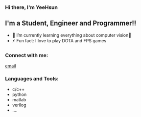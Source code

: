 ### Hi there, I'm YeeHsun 


## I'm a Student, Engineer and Programmer!!

- 🌱 I’m currently learning everything about computer vision🤣
- ⚡ Fun fact: I love to play DOTA and FPS games


### Connect with me:
[email](smilel6g84@media.ee.ntu.edu.tw)




### Languages and Tools:
* c/c++
* python
* matlab
* verilog
* ....
